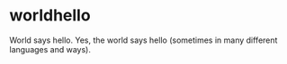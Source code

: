 # worldhello
World says hello.
Yes, the world says hello (sometimes in many different languages and ways).
